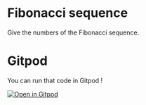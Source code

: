 # Fibonacci sequence

Give the numbers of the Fibonacci sequence.

# Gitpod 
You can run that code in Gitpod ! 

[![Open in Gitpod](https://gitpod.io/button/open-in-gitpod.svg)](https://gitpod.io/#https://github.com/MrRex42/Fibonacci-sequence/blob/master/fibonacci.py)
